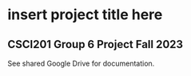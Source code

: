 # insert project title here

## CSCI201 Group 6 Project Fall 2023

See shared Google Drive for documentation.

